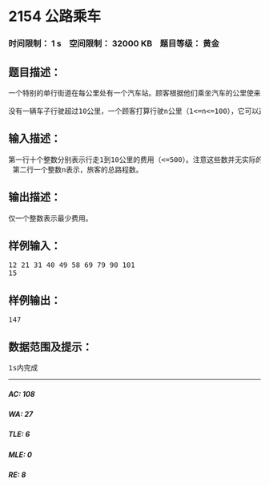 # 2154 公路乘车   
### 时间限制： 1 s&nbsp;&nbsp;&nbsp;&nbsp;空间限制： 32000 KB&nbsp;&nbsp;&nbsp;&nbsp;题目等级： 黄金  
## 题目描述：  

<pre>
一个特别的单行街道在每公里处有一个汽车站。顾客根据他们乘坐汽车的公里使来付费。例如样例的第一行就是一个费用的单子。  
   
没有一辆车子行驶超过10公里，一个顾客打算行驶n公里（1<=n<=100），它可以通过无限次的换车来完成旅程。最后要求费用最少。
</pre>
  
  
## 输入描述：  

<pre>
第一行十个整数分别表示行走1到10公里的费用（<=500）。注意这些数并无实际的经济意义，即行驶10公里费用可能比行驶一公里少。  
 第二行一个整数n表示，旅客的总路程数。
</pre>
  
  
## 输出描述：  

<pre>
仅一个整数表示最少费用。
</pre>
  
  
## 样例输入：  

<pre>
12 21 31 40 49 58 69 79 90 101  
15
</pre>
  
  
## 样例输出：  

<pre>
147
</pre>
  
  
## 数据范围及提示：  

<pre>
1s内完成
</pre>
  
  
***  

##### AC: 108  
##### WA: 27  
##### TLE: 6  
##### MLE: 0  
##### RE: 8  
